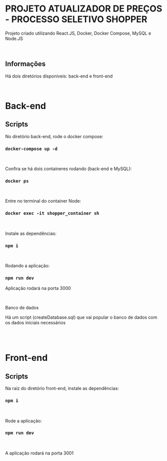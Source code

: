 # PROJETO ATUALIZADOR DE PREÇOS - PROCESSO SELETIVO SHOPPER
Projeto criado utilizando React.JS, Docker, Docker Compose, MySQL e Node.JS 

<br/>

## Informações

Há dois diretórios disponíveis: back-end e front-end

<br/>

# Back-end

## Scripts

No diretório back-end, rode o docker compose:

### `docker-compose up -d`

<br/>

Confira se há dois containeres rodando (back-end e MySQL):

### `docker ps`

<br/>

Entre no terminal do container Node:

### `docker exec -it shopper_container sh`

<br/>

Instale as dependências:

### `npm i`

<br/>

Rodando a aplicação:

### `npm run dev`
Aplicação rodará na porta 3000

<br/>

Banco de dados

Há um script (createDatabase.sql) que vai popular o banco de dados com os dados iniciais necessários

<br/>

<br/>

# Front-end

## Scripts

Na raiz do diretório front-end, instale as dependências:

### `npm i`

<br/>

Rode a aplicação:

### `npm run dev`

<br/>

A aplicação rodará na porta 3001
